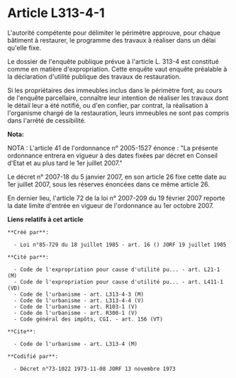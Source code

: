 # Article L313-4-1

L'autorité compétente pour délimiter le périmètre approuve, pour chaque bâtiment à restaurer, le programme des travaux à
réaliser dans un délai qu'elle fixe.

Le dossier de l'enquête publique prévue à l'article L. 313-4 est constitué comme en matière d'expropriation. Cette enquête
vaut enquête préalable à la déclaration d'utilité publique des travaux de restauration.

Si les propriétaires des immeubles inclus dans le périmètre font, au cours de l'enquête parcellaire, connaître leur intention
de réaliser les travaux dont le détail leur a été notifié, ou d'en confier, par contrat, la réalisation à l'organisme chargé
de la restauration, leurs immeubles ne sont pas compris dans l'arrêté de cessibilité.

**Nota:**

NOTA : L'article 41 de l'ordonnance n° 2005-1527 énonce : "La présente ordonnance entrera en vigueur à des dates fixées par
décret en Conseil d'Etat et au plus tard le 1er juillet 2007."

Le décret n° 2007-18 du 5 janvier 2007, en son article 26 fixe cette date au 1er juillet 2007, sous les réserves énoncées
dans ce même article 26.

En dernier lieu, l'article 72 de la loi n° 2007-209 du 19 février 2007 reporte la date limite d'entrée en vigueur de
l'ordonnance au 1er octobre 2007.

**Liens relatifs à cet article**

	**Créé par**:

	  - Loi n°85-729 du 18 juillet 1985 - art. 16 () JORF 19 juillet 1985

	**Cité par**:

	  - Code de l'expropriation pour cause d'utilité pu... - art. L21-1 (M)
	  - Code de l'expropriation pour cause d'utilité pu... - art. L411-1 (VD)
	  - Code de l'urbanisme - art. L313-4-3 (M)
	  - Code de l'urbanisme - art. L313-4-4 (V)
	  - Code de l'urbanisme - art. R103-1 (V)
	  - Code de l'urbanisme - art. R300-1 (V)
	  - Code général des impôts, CGI. - art. 156 (VT)

	**Cite**:

	  - Code de l'urbanisme - art. L313-4 (M)

	**Codifié par**:

	  - Décret n°73-1022 1973-11-08 JORF 13 novembre 1973
